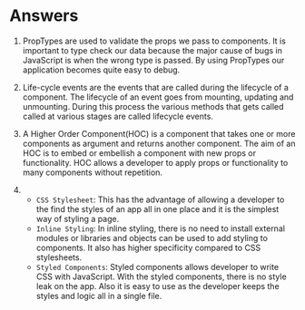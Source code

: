 # Answers

1. PropTypes are used to validate the props we pass to components. It is important to type check our data because the major cause of bugs in JavaScript is when the wrong type is passed. By using PropTypes our application becomes quite easy to debug.

2. Life-cycle events are the events that are called during the lifecycle of a component. The lifecycle of an event goes from mounting, updating and unmounting. During this process the various methods that gets called called at various stages are called lifecycle events.

3. A Higher Order Component(HOC) is a component that takes one or more components as argument and returns another component. The aim of an HOC is to embed or embellish a component with new props or functionality. HOC allows a developer to apply props or functionality to many components without repetition.

4. - `CSS Stylesheet`: This has the advantage of allowing a developer to the find the styles of an app all in one place and it is the simplest way of styling a page.
   - `Inline Styling`: In inline styling, there is no need to install external modules or libraries and objects can be used to add styling to components. It also has higher specificity compared to CSS stylesheets.
   - `Styled Components`: Styled components allows developer to write CSS with JavaScript. With the styled components, there is no style leak on the app. Also it is easy to use as the developer keeps the styles and logic all in a single file.
